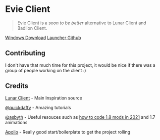 # Evie Client
> Evie Client is a  *soon to be better* alternative to Lunar Client and Badlion Client.

[Windows Download](https://evie.pw/api/downloads/latest?platform=win)
[Launcher Github](https://github.com/twisttaan/evielauncher)

## Contributing

I don't have that much time for this project, it would be nice if there was a group of people working on the client :)

## Credits

[Lunar Client](https://www.lunarclient.com/) - Main Inspiration source

[@quickdaffy](https://github.com/quickdaffy) - Amazing tutorials

[@asbyth](https://github.com/asbyth) - Useful resouces such as [how to code 1.8 mods in 2021](https://gist.github.com/asbyth/ba2cd9b66925f2437bbcfcd884d60af7) and 1.7 animations

[Apollo](https://github.com/itsnebulalol/Apollo) - Really good start/boilerplate to get the project rolling
